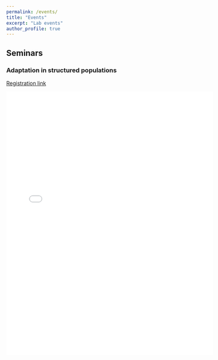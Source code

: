 ```yaml
---
permalink: /events/
title: "Events"
excerpt: "Lab events"
author_profile: true
---
```


## Seminars

### Adaptation in structured populations
[Registration link](https://mcgill.zoom.us/meeting/register/tZcqcuivrjguG9EP_IMKA9bD4Mwq5DB7eb9J)

<embed src="{{ site.baseurl }}/files/Adaptation_in_structured_populations.pdf" width="550" height="700" type='application/pdf'> 
